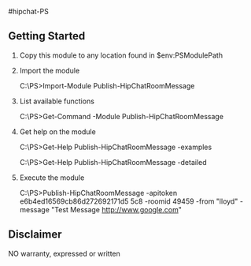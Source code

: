 #hipchat-PS

## Getting Started
1. Copy this module to any location found in $env:PSModulePath
1. Import the module

	C:\PS>Import-Module Publish-HipChatRoomMessage
	
1. List available functions	

	C:\PS>Get-Command -Module Publish-HipChatRoomMessage
	
1. Get help on the module

	C:\PS>Get-Help Publish-HipChatRoomMessage -examples
	
	C:\PS>Get-Help Publish-HipChatRoomMessage -detailed
	
1. Execute the module

	C:\PS>Publish-HipChatRoomMessage -apitoken e6b4ed16569cb86d272692171d5 5c8 -roomid 49459 -from "lloyd" -message "Test Message http://www.google.com"		

## Disclaimer
NO warranty, expressed or written